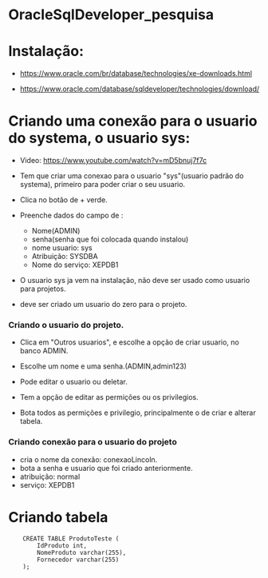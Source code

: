 # OracleSqlDeveloper_pesquisa

# Instalação:

 - https://www.oracle.com/br/database/technologies/xe-downloads.html

 - https://www.oracle.com/database/sqldeveloper/technologies/download/


# Criando uma conexão para o usuario do systema, o usuario sys:

 - Video: https://www.youtube.com/watch?v=mD5bnuj7f7c

 - Tem que criar uma conexao para o usuario "sys"(usuario padrão do systema), primeiro para poder criar o seu usuario.

 - Clica no botão de + verde.

 - Preenche dados do campo de : 
    - Nome(ADMIN)
    - senha(senha que foi colocada quando instalou) 
    - nome usuario: sys
    - Atribuição: SYSDBA
    - Nome do serviço: XEPDB1

 - O usuario sys ja vem na instalação, não deve ser usado como usuario para projetos.

 - deve ser criado um usuario do zero para o projeto.

  ### Criando o usuario do projeto.

   - Clica em "Outros usuarios", e escolhe a opção de criar usuario, no banco ADMIN.

   - Escolhe um nome e uma senha.(ADMIN,admin123)

   - Pode editar o usuario ou deletar.

   - Tem a opção de editar as permições ou os privilegios.

   - Bota todos as permições e privilegio, principalmente o de criar e alterar tabela.

  ### Criando conexão para o usuario do projeto

   - cria o nome da conexão: conexaoLincoln.
   - bota a senha e usuario que foi criado anteriormente.
   - atribuição: normal
   - serviço: XEPDB1

# Criando tabela

<blockquete>

        CREATE TABLE ProdutoTeste (
            IdProduto int,
            NomeProduto varchar(255),
            Fornecedor varchar(255)
        );

</blockquete>





